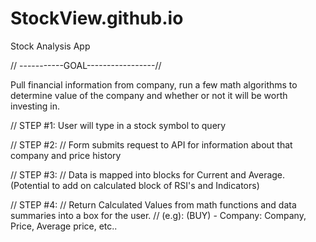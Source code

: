 # StockView.github.io
Stock Analysis App

// -----------GOAL-----------------//

Pull financial information from company, run a few math algorithms to determine
value of the company and whether or not it will be worth investing in.

// STEP #1:
User will type in a stock symbol to query

// STEP #2:
// Form submits request to API for information about that company and price history

// STEP #3:
// Data is mapped into blocks for Current and Average. (Potential to add on calculated block of RSI's and Indicators)

// STEP #4:
// Return Calculated Values from math functions and data summaries into a box for the user.
//  (e.g): (BUY) - Company: Company, Price, Average price, etc..
